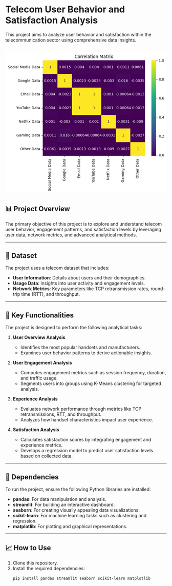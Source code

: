 # Telecom User Behavior and Satisfaction Analysis

This project aims to analyze user behavior and satisfaction within the telecommunication sector using comprehensive data insights.

![Publishing Time Analysis](https://raw.githubusercontent.com/Ofgeha-Gelana/telco-profitability-study/refs/heads/main/src/output.png)
---

## 📊 **Project Overview**
The primary objective of this project is to explore and understand telecom user behavior, engagement patterns, and satisfaction levels by leveraging user data, network metrics, and advanced analytical methods.

---

## 📂 **Dataset**
The project uses a telecom dataset that includes:
- **User Information**: Details about users and their demographics.
- **Usage Data**: Insights into user activity and engagement levels.
- **Network Metrics**: Key parameters like TCP retransmission rates, round-trip time (RTT), and throughput.

---

## 🚀 **Key Functionalities**
The project is designed to perform the following analytical tasks:

1. **User Overview Analysis**
   - Identifies the most popular handsets and manufacturers.
   - Examines user behavior patterns to derive actionable insights.

2. **User Engagement Analysis**
   - Computes engagement metrics such as session frequency, duration, and traffic usage.
   - Segments users into groups using K-Means clustering for targeted analysis.

3. **Experience Analysis**
   - Evaluates network performance through metrics like TCP retransmissions, RTT, and throughput.
   - Analyzes how handset characteristics impact user experience.

4. **Satisfaction Analysis**
   - Calculates satisfaction scores by integrating engagement and experience metrics.
   - Develops a regression model to predict user satisfaction levels based on collected data.

---

## 🔧 **Dependencies**
To run the project, ensure the following Python libraries are installed:
- **pandas**: For data manipulation and analysis.
- **streamlit**: For building an interactive dashboard.
- **seaborn**: For creating visually appealing data visualizations.
- **scikit-learn**: For machine learning tasks such as clustering and regression.
- **matplotlib**: For plotting and graphical representations.

---

## 📈 **How to Use**
1. Clone this repository.
2. Install the required dependencies:
   ```bash
   pip install pandas streamlit seaborn scikit-learn matplotlib
